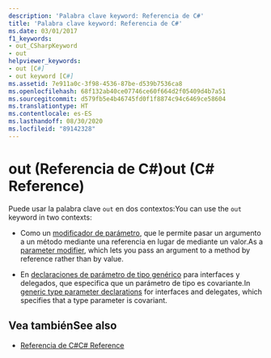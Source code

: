 ```yaml
---
description: 'Palabra clave keyword: Referencia de C#'
title: 'Palabra clave keyword: Referencia de C#'
ms.date: 03/01/2017
f1_keywords:
- out_CSharpKeyword
- out
helpviewer_keywords:
- out [C#]
- out keyword [C#]
ms.assetid: 7e911a0c-3f98-4536-87be-d539b7536ca8
ms.openlocfilehash: 68f132ab40ce07746ce60f664d2f05409d4b7a51
ms.sourcegitcommit: d579fb5e4b46745fd0f1f8874c94c6469ce58604
ms.translationtype: HT
ms.contentlocale: es-ES
ms.lasthandoff: 08/30/2020
ms.locfileid: "89142328"
---
```

# <a name="out-c-reference"></a><span data-ttu-id="bbf60-103">out (Referencia de C#)</span><span class="sxs-lookup"><span data-stu-id="bbf60-103">out (C# Reference)</span></span>

<span data-ttu-id="bbf60-104">Puede usar la palabra clave `out` en dos contextos:</span><span class="sxs-lookup"><span data-stu-id="bbf60-104">You can use the `out` keyword in two contexts:</span></span>

- <span data-ttu-id="bbf60-105">Como un [modificador de parámetro](out-parameter-modifier.md), que le permite pasar un argumento a un método mediante una referencia en lugar de mediante un valor.</span><span class="sxs-lookup"><span data-stu-id="bbf60-105">As a [parameter modifier](out-parameter-modifier.md), which lets you pass an argument to a method by reference rather than by value.</span></span>

- <span data-ttu-id="bbf60-106">En [declaraciones de parámetro de tipo genérico](out-generic-modifier.md) para interfaces y delegados, que especifica que un parámetro de tipo es covariante.</span><span class="sxs-lookup"><span data-stu-id="bbf60-106">In [generic type parameter declarations](out-generic-modifier.md) for interfaces and delegates, which specifies that a type parameter is covariant.</span></span>

## <a name="see-also"></a><span data-ttu-id="bbf60-107">Vea también</span><span class="sxs-lookup"><span data-stu-id="bbf60-107">See also</span></span>

- [<span data-ttu-id="bbf60-108">Referencia de C#</span><span class="sxs-lookup"><span data-stu-id="bbf60-108">C# Reference</span></span>](../index.md)
